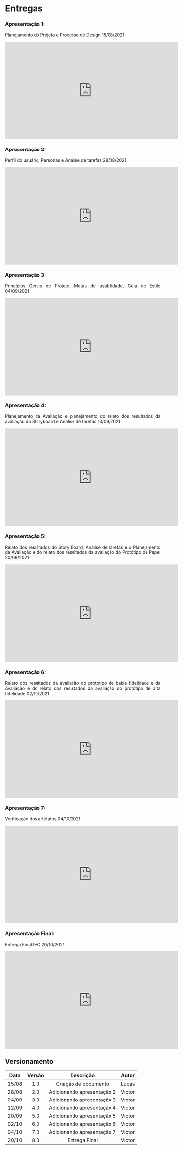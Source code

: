 
# Entregas

### Apresentação 1:
<p align = "justify"> Planejamento do Projeto e Processo de Design 15/08/2021 </p>

<iframe width="560" height="315" src="https://www.youtube.com/embed/Hv3-gOVLUC4" frameborder="0" allow="accelerometer; autoplay; clipboard-write; encrypted-media; gyroscope; picture-in-picture" allowfullscreen></iframe>

### Apresentação 2: 
<p align = "justify"> Perfil do usuário, Personas e Análise de tarefas 28/08/2021 </p>

<iframe width="560" height="315" src="https://youtube.com/embed/7CGoaZEX9kA" frameborder="0" allow="accelerometer; autoplay; clipboard-write; encrypted-media; gyroscope; picture-in-picture" allowfullscreen></iframe>

### Apresentação 3: 
<p align = "justify"> Princípios Gerais de Projeto, Metas de usabilidade, Guia de Estilo 04/09/2021 </p>

<iframe width="560" height="315" src="https://youtube.com/embed/O5u3Sh1vWnU" frameborder="0" allow="accelerometer; autoplay; clipboard-write; encrypted-media; gyroscope; picture-in-picture" allowfullscreen></iframe>

### Apresentação 4: 
<p align = "justify"> Planejamento da Avaliação e planejamento do relato dos resultados da avaliação do Storyboard e Análise de tarefas 13/09/2021 </p>

<iframe width="560" height="315" src="https://youtube.com/embed/kXUGRwGefQw" frameborder="0" allow="accelerometer; autoplay; clipboard-write; encrypted-media; gyroscope; picture-in-picture" allowfullscreen></iframe>

### Apresentação 5: 
<p align = "justify"> Relato dos resultados do Story Board, Análise de tarefas e o Planejamento da Avaliação e do relato dos resultados da avaliação do Protótipo de Papel 20/09/2021 </p>

<iframe width="560" height="315" src="https://youtube.com/embed/Kj0ORecxe3E" frameborder="0" allow="accelerometer; autoplay; clipboard-write; encrypted-media; gyroscope; picture-in-picture" allowfullscreen></iframe>

### Apresentação 6: 
<p align = "justify"> Relato dos resultados da avaliação do protótipo de baixa fidelidade e da Avaliação e do relato dos resultados da avaliação do protótipo de alta fidelidade 02/10/2021 </p>

<iframe width="560" height="315" src="https://youtube.com/embed/lfTZQ_j_CTg" frameborder="0" allow="accelerometer; autoplay; clipboard-write; encrypted-media; gyroscope; picture-in-picture" allowfullscreen></iframe>

### Apresentação 7:
<p align = "justify"> Verificação dos artefatos 04/10/2021 </p>

<iframe width="560" height="315" src="https://youtube.com/embed/nMvFNjmWjK8" frameborder="0" allow="accelerometer; autoplay; clipboard-write; encrypted-media; gyroscope; picture-in-picture" allowfullscreen></iframe>

### Apresentação Final:
<p align = "justify">Entrega Final IHC 20/10/2021 </p>

<iframe width="560" height="315" src="https://www.youtube.com/embed/-E2b786TJ8E" frameborder="0" allow="accelerometer; autoplay; clipboard-write; encrypted-media; gyroscope; picture-in-picture" allowfullscreen></iframe>


## Versionamento

| Data |Versão| Descrição | Autor |
|:----:|:----:|:---------:|:-----:|
|15/08 | 1.0  | Criação de documento| Lucas|
|28/08 | 2.0 | Adicionando apresentação 2 | Victor |
|04/09 | 3.0 | Adicionando apresentação 3 | Victor |
|12/09 | 4.0 | Adicionando apresentação 4 | Victor |
|20/09 | 5.0 | Adicionando apresentação 5 | Victor |
|02/10 | 6.0 | Adicionando apresentação 6 | Victor |
|04/10 | 7.0 | Adicionando apresentação 7 | Victor |
|20/10 | 8.0 | Entrega Final | Victor |



